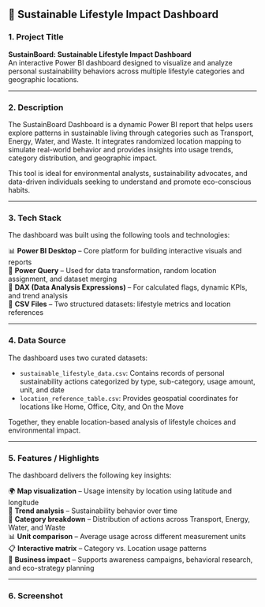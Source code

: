 ## 🌱 Sustainable Lifestyle Impact Dashboard

### 1. Project Title  
**SustainBoard: Sustainable Lifestyle Impact Dashboard**  
An interactive Power BI dashboard designed to visualize and analyze personal sustainability behaviors across multiple lifestyle categories and geographic locations.

---

### 2. Description  
The SustainBoard Dashboard is a dynamic Power BI report that helps users explore patterns in sustainable living through categories such as Transport, Energy, Water, and Waste. It integrates randomized location mapping to simulate real-world behavior and provides insights into usage trends, category distribution, and geographic impact.

This tool is ideal for environmental analysts, sustainability advocates, and data-driven individuals seeking to understand and promote eco-conscious habits.

---

### 3. Tech Stack  
The dashboard was built using the following tools and technologies:

📊 **Power BI Desktop** – Core platform for building interactive visuals and reports  
🔄 **Power Query** – Used for data transformation, random location assignment, and dataset merging  
📐 **DAX (Data Analysis Expressions)** – For calculated flags, dynamic KPIs, and trend analysis  
📑 **CSV Files** – Two structured datasets: lifestyle metrics and location references

---

### 4. Data Source  
The dashboard uses two curated datasets:

- `sustainable_lifestyle_data.csv`: Contains records of personal sustainability actions categorized by type, sub-category, usage amount, unit, and date  
- `location_reference_table.csv`: Provides geospatial coordinates for locations like Home, Office, City, and On the Move

Together, they enable location-based analysis of lifestyle choices and environmental impact.

---

### 5. Features / Highlights  
The dashboard delivers the following key insights:

🌍 **Map visualization** – Usage intensity by location using latitude and longitude  
📅 **Trend analysis** – Sustainability behavior over time  
🍰 **Category breakdown** – Distribution of actions across Transport, Energy, Water, and Waste  
📊 **Unit comparison** – Average usage across different measurement units  
📋 **Interactive matrix** – Category vs. Location usage patterns  
🎯 **Business impact** – Supports awareness campaigns, behavioral research, and eco-strategy planning

---

### 6. Screenshot
